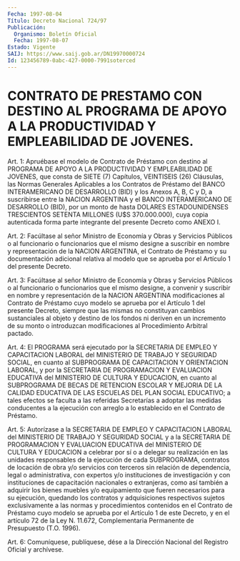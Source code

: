 ```yaml
---
Fecha: 1997-08-04
Título: Decreto Nacional 724/97
Publicación:
  Organismo: Boletín Oficial
  Fecha: 1997-08-07
Estado: Vigente
SAIJ: https://www.saij.gob.ar/DN19970000724
Id: 123456789-0abc-427-0000-7991soterced
---
```

# CONTRATO DE PRESTAMO CON DESTINO AL PROGRAMA DE APOYO A LA PRODUCTIVIDAD Y EMPLEABILIDAD DE JOVENES.

<a id="1"></a>
Art.  1:  Apruébase  el  modelo  de Contrato de Préstamo  con destino al PROGRAMA DE APOYO A LA PRODUCTIVIDAD Y EMPLEABILIDAD DE JOVENES,  que  consta  de  SIETE  (7)  Capítulos,  VEINTISEIS  (26) Cláusulas,  las  Normas Generales Aplicables  a  los  Contratos  de Préstamo del BANCO  INTERAMERICANO DE DESARROLLO (BID) y los Anexos A, B, C y D, a suscribirse  entre  la  NACION  ARGENTINA y el BANCO INTERAMERICANO DE DESARROLLO (BID), por un monto  de  hasta DOLARES ESTADOUNIDENSES  TRESCIENTOS  SETENTA  MILLONES  (U$S 370.000.000), cuya copia autenticada forma parte integrante del  presente Decreto como ANEXO I.

<a id="2"></a>
Art.  2:  Facúltase  al  señor  Ministro  de  Economía y Obras  y Servicios  Públicos o al funcionario o funcionarios  que  el  mismo designe  a suscribir  en  nombre  y  representación  de  la  NACION ARGENTINA,  el  Contrato  de  Préstamo y su documentación adicional relativa al modelo que se aprueba  por  el  Artículo 1 del presente Decreto.

<a id="3"></a>
Art.  3:  Facúltase  al  señor  Ministro de Economía  y  Obras  y Servicios Públicos o al funcionario  o  funcionarios  que  el mismo designe,  a  convenir y suscribir en nombre y representación de  la NACION ARGENTINA modificaciones al Contrato de Préstamo cuyo modelo se aprueba por  el Artículo 1 del presente Decreto, siempre que las mismas no constituyan  cambios  sustanciales al objeto y destino de los fondos ni deriven en un incremento  de  su  monto o introduzcan modificaciones al Procedimiento Arbitral pactado.

<a id="4"></a>
Art. 4: El PROGRAMA será ejecutado por la SECRETARIA  DE  EMPLEO Y CAPACITACION  LABORAL del MINISTERIO DE TRABAJO Y SEGURIDAD SOCIAL, en cuanto al SUBPROGRAMA DE CAPACITACION Y ORIENTACION LABORAL, y por  la SECRETARIA  DE  PROGRAMACION  Y  EVALUACION  EDUCATIVA  del MINISTERIO  DE  CULTURA  Y  EDUCACION,  en cuanto al SUBPROGRAMA DE BECAS DE RETENCION ESCOLAR Y MEJORIA DE LA CALIDAD EDUCATIVA DE LAS ESCUELAS DEL PLAN SOCIAL EDUCATIVO; a tales  efectos  se  faculta a las  referidas Secretarías a adoptar las medidas conducentes  a  la ejecución  con  arreglo a lo establecido en el Contrato de Préstamo.

<a id="5"></a>
Art. 5: Autorízase  a  la  SECRETARIA  DE  EMPLEO  Y  CAPACITACION LABORAL  del  MINISTERIO  DE  TRABAJO  Y  SEGURIDAD  SOCIAL y a  la SECRETARIA DE PROGRAMACION Y EVALUACION EDUCATIVA del MINISTERIO DE CULTURA Y EDUCACION a celebrar por sí o a delegar su realización en las  unidades  responsables  de  la  ejecución de cada SUBPROGRAMA, contratos  de  locación  de  obra y/o servicios  con  terceros  sin relación de dependencia, legal  o  administrativa, con expertos y/o instituciones de investigación y con  instituciones de capacitación nacionales o extranjeras, como así también  a  adquirir  los bienes muebles  y/o  equipamiento que fueren necesarios para su ejecución, quedando  los  contratos    y   adquisiciones  respectivos  sujetos exclusivamente  a  las  normas y procedimientos  contenidos  en  el Contrato de Préstamo cuyo  modelo  se  aprueba por el Artículo 1 de este Decreto, y en el artículo 72 de la Ley N. 11.672, Complementaria Permanente de Presupuesto (T.O. 1996).

<a id="6"></a>
Art. 6: Comuníquese, publíquese, dése a  la Dirección Nacional del Registro Oficial y archívese.